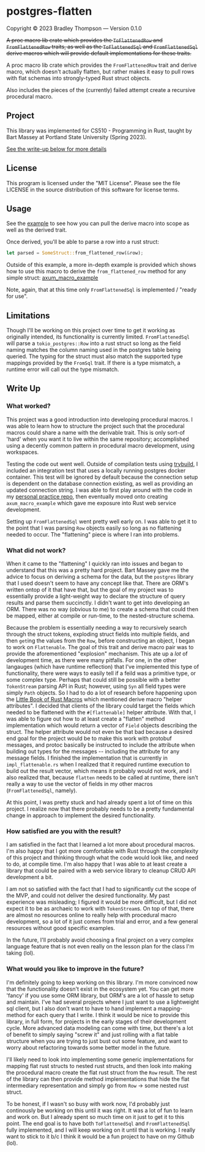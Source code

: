 # postgres-flatten

Copyright © 2023 Bradley Thompson — Version 0.1.0

~~A proc macro lib crate which provides the `ToFlattenedRow` and `FromFlattenedRow` traits,
as well as the `ToFlattenedSql` and `FromFlattenedSql` derive macros which will provide
default implementations for these traits.~~

A proc macro lib crate which provides the `FromFlattenedRow` trait and derive macro, which
doesn't actually flatten, but rather makes it easy to pull rows with flat schemas into
strongly-typed Rust struct objects.

Also includes the pieces of the (currently) failed attempt create a recursive
procedural macro.

## Project

This library was implemented for CS510 - Programming in Rust, taught by Bart Massey at
Portland State University (Spring 2023).

[See the write-up below for more details](#write-up)

## License

This program is licensed under the "MIT License". Please see the file LICENSE in the source
distribution of this software for license terms.

## Usage

See the [example](/examples/example.rs) to see how you can pull the derive macro into scope
as well as the derived trait.

Once derived, you'll be able to parse a row into a rust struct:

```rust
let parsed = SomeStruct::from_flattened_row(&row);
```

Outside of this example, a more in-depth example is provided
which shows how to use this macro to derive the `from_flattened_row` method for any simple
struct: [axum_macro_example](https://gitlab.cecs.pdx.edu/bradlet2/axum_macro_example)

Note, again, that at this time only `FromFlattenedSql` is implemented / "ready for use".

## Limitations

Though I'll be working on this project over time to get it working as originally intended,
its functionality is currently limited. `FromFlattenedSql` will parse a `tokio_postgres::Row`
into a rust struct so long as the field naming matches the column naming used in the postgres
table being queried. The typing for the struct must also match the supported type mappings
provided by the `FromSql` trait. If there is a type mismatch, a runtime error will call
out the type mismatch.

## Write Up

### What worked?

This project was a good introduction into developing procedural macros. I was able to learn
how to structure the project such that the procedural macros could share a name with the
derivable trait. This is only sort-of 'hard' when you want it to live within the same
repository; accomplished using a decently common pattern in procedural macro development,
using workspaces.

Testing the code out went well. Outside of compilation tests using [trybuild](https://docs.rs/trybuild/latest/trybuild/),
I included an integration test that uses a locally running postgres docker container.
This test will be ignored by default because the connection setup is dependent on the
database connection existing, as well as providing an updated connection string. I was able
to first play around with the code in my [personal practice repo](https://github.com/bradlet/bradlet-rust-practice),
then eventually moved onto creating `axum_macro_example` which gave me exposure into Rust
web service development.

Setting up `FromFlattenedSql` went pretty well early on. I was able to get it to the point
that I was parsing `Row` objects easily so long as no flattening needed to occur. The
"flattening" piece is where I ran into problems.

### What did not work?

When it came to the "flattening" I quickly ran into issues and began to understand that
this was a pretty hard project. Bart Massey gave me the advice to focus on deriving a
schema for the data, but the `postgres` library that I used doesn't seem to have any
concept like that. There are ORM's written ontop of it that have that, but the goal
of my project was to essentially provide a light-weight way to declare the structure of
query results and parse them succinctly. I didn't want to get into developing an ORM.
There was no way (obvious to me) to create a schema that could then be mapped,
either at compile or run-time, to the nested-structure schema.

Because the problem is essentially needing a way to recursively search through the
struct tokens, exploding struct fields into multiple fields, and then `get`ing the
values from the `Row`, before constructing an object, I began to work on `Flattenable`.
The goal of this trait and derive macro pair was to provide the aforementioned
"explosion" mechanism. This ate up a _lot_ of development time, as there were many
pitfalls. For one, in the other langauges (which have runtime reflection) that I've
implemented this type of functionality, there were ways to easily tell if a feild was
a primitive type, or some complex type. Perhaps that could still be possible with
a better `TokenStream` parsing API in Rust; however, using `Syn` all field types
were simply `Path` objects. So I had to do a lot of research before happening upon
the [Little Book of Rust Macros](https://veykril.github.io/tlborm/) which mentioned
derive macro "helper attributes". I decided that clients of the library could
target the fields which needed to be flattened with the `#[flattenable]` helper
attribute. With that, I was able to figure out how to at least create a "flatten"
method implementation which would return a vector of `Field` objects describing
the struct. The helper attribute would not even be that bad because a desired end
goal for the project would be to make this work with protobuf messages, and protoc
basically be instructed to include the attribute when building out types for the
messages -- including the attribute for any message fields. I finished the
implementation that is currently in `impl_flattenable.rs` when I realized that it
required runtime execution to build out the result vector, which means it probably
would not work, and I also realized that, because `flatten` needs to be called at
runtime, there isn't really a way to use the vector of fields in my other macros
(`FromFlattenedSql`, namely).

At this point, I was pretty stuck and had already spent a lot of time on this project.
I realize now that there probably needs to be a pretty fundamental change in approach
to implement the desired functionality.

### How satisfied are you with the result?

I am satisfied in the fact that I learned a lot more about procedural macros.
I'm also happy that I got more comfortable with Rust through the complexity of
this project and thinking through what the code would look like, and need to do,
at compile time. I'm also happy that I was able to at least create a library that
could be paired with a web service library to cleanup CRUD API development a bit.

I am not so satisfied with the fact that I had to significantly cut the scope of
the MVP, and could not deliver the desired functionality. My past experience was
misleading; I figured it would be more difficult, but I did not expect it to be
as archaeic to work with `TokenStream`s. On top of that, there are almost no
resources online to really help with procedural macro development, so a lot of it
just comes from trial and error, and a few general resources without good specific
examples.

In the future, I'll probably avoid choosing a final project on a very complex
language feature that is not even really on the lesson plan for the class I'm
taking (lol).

### What would you like to improve in the future?

I'm definitely going to keep working on this library. I'm more convinced now that
the functionality doesn't exist in the ecosystem yet. You can get more 'fancy' if
you use some ORM library, but ORM's are a lot of hassle to setup and maintain. I've
had several projects where I just want to use a lightweight sql client, but I also
don't want to have to hand implement a mapping-method for each query that I write.
I think it would be nice to provide this library, in full form, for projects in the
early stages of their development cycle. More advanced data modeling can come with
time, but there's a lot of benefit to simply saying "screw it" and just rolling with
a flat table structure when you are trying to just bust out some feature, and want
to worry about refactoring towards some better model in the future.

I'll likely need to look into implementing some generic implementations for mapping
flat rust structs to nested rust structs, and then look into making the procedural
macro create the flat rust struct from the `Row` result. The rest of the library can
then provide method implementations that hide the flat intermediary representation
and simply go from `Row` -> some nested rust struct.

To be honest, if I wasn't so busy with work now, I'd probably just continously be
working on this until it was right. It was a lot of fun to learn and work on. But
I already spent so much time on it just to get it to this point. The end goal is 
to have both `ToFlattenedSql` and `FromFlattenedSql` fully implemented, and I will
keep working on it until that is working. I really want to stick to it b/c I think 
it would be a fun project to have on my Github (lol).
